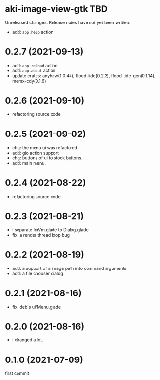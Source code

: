 aki-image-view-gtk TBD
===
Unreleased changes. Release notes have not yet been written.

* add: `app.help` action

0.2.7 (2021-09-13)
=====

* add: `app.reload` action
* add: `app.about` action
* update crates: anyhow(1.0.44), flood-tide(0.2.3), flood-tide-gen(0.1.14), memx-cdy(0.1.6)

0.2.6 (2021-09-10)
=====

* refactoring source code

0.2.5 (2021-09-02)
=====

* chg: the menu ui was refactored.
* add: gio action support
* chg: buttons of ui to stock buttons.
* add: main menu.

0.2.4 (2021-08-22)
=====

* refactoring source code

0.2.3 (2021-08-21)
=====

* i separate ImVm.glade to Dialog.glade
* fix: a render thread loop bug

0.2.2 (2021-08-19)
=====

* add: a support of a image path into command arguments
* add: a file chooser dialog

0.2.1 (2021-08-16)
=====

* fix: deb's ui/Menu.glade

0.2.0 (2021-08-16)
=====

* i changed a lot.

0.1.0 (2021-07-09)
=====
first commit
